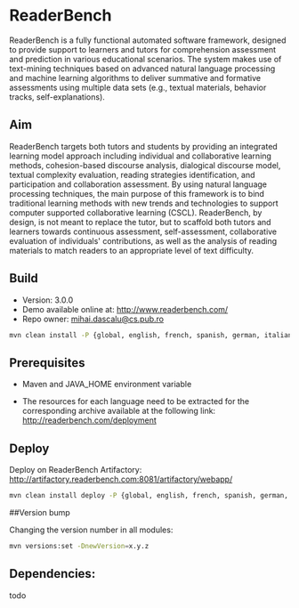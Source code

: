 # ReaderBench

ReaderBench is a fully functional automated software framework, designed to provide support to learners and tutors for comprehension assessment and prediction in various educational scenarios. The system makes use of text-mining techniques based on advanced natural language processing and machine learning algorithms to deliver summative and formative assessments using multiple data sets (e.g., textual materials, behavior tracks, self-explanations).

## Aim

ReaderBench targets both tutors and students by providing an integrated learning model approach including individual and collaborative learning methods, cohesion-based discourse analysis, dialogical discourse model, textual complexity evaluation, reading strategies identification, and participation and collaboration assessment. By using natural language processing techniques, the main purpose of this framework is to bind traditional learning methods with new trends and technologies to support computer supported collaborative learning (CSCL). ReaderBench, by design, is not meant to replace the tutor, but to scaffold both tutors and learners towards continuous assessment, self-assessment, collaborative evaluation of individuals' contributions, as well as the analysis of reading materials to match readers to an appropriate level of text difficulty.

## Build

* Version: 3.0.0
* Demo available online at: http://www.readerbench.com/
* Repo owner: mihai.dascalu@cs.pub.ro

```sh
mvn clean install -P {global, english, french, spanish, german, italian, dutch, romanian}
```

## Prerequisites

* Maven and JAVA_HOME environment variable

* The resources for each language need to be extracted for the corresponding archive available at the following link: http://readerbench.com/deployment

## Deploy

Deploy on ReaderBench Artifactory: http://artifactory.readerbench.com:8081/artifactory/webapp/
```sh
mvn clean install deploy -P {global, english, french, spanish, german, italian, dutch, romanian}
```

##Version bump

Changing the version number in all modules:
```sh
mvn versions:set -DnewVersion=x.y.z
```

## Dependencies:
todo